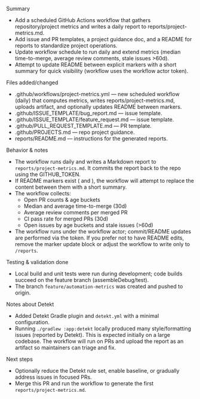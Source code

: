 Summary
- Add a scheduled GitHub Actions workflow that gathers repository/project metrics and writes a daily report to reports/project-metrics.md.
- Add issue and PR templates, a project guidance doc, and a README for reports to standardize project operations.
- Update workflow schedule to run daily and extend metrics (median time-to-merge, average review comments, stale issues >60d).
- Attempt to update README between explicit markers with a short summary for quick visibility (workflow uses the workflow actor token).

Files added/changed
- .github/workflows/project-metrics.yml — new scheduled workflow (daily) that computes metrics, writes reports/project-metrics.md, uploads artifact, and optionally updates README between markers.
- .github/ISSUE_TEMPLATE/bug_report.md — issue template.
- .github/ISSUE_TEMPLATE/feature_request.md — issue template.
- .github/PULL_REQUEST_TEMPLATE.md — PR template.
- .github/PROJECTS.md — repo project guidance.
- reports/README.md — instructions for the generated reports.

Behavior & notes
- The workflow runs daily and writes a Markdown report to `reports/project-metrics.md`. It commits the report back to the repo using the GITHUB_TOKEN.
- If README markers exist (<!-- project-metrics:start --> and <!-- project-metrics:end -->), the workflow will attempt to replace the content between them with a short summary.
- The workflow collects:
  - Open PR counts & age buckets
  - Median and average time-to-merge (30d)
  - Average review comments per merged PR
  - CI pass rate for merged PRs (30d)
  - Open issues by age buckets and stale issues (>60d)
- The workflow runs under the workflow actor; commit/README updates are performed via the token. If you prefer not to have README edits, remove the marker update block or adjust the workflow to write only to `/reports`.

Testing & validation done
- Local build and unit tests were run during development; code builds succeed on the feature branch (assembleDebug/test).
- The branch `feature/automation-metrics` was created and pushed to origin.

Notes about Detekt
- Added Detekt Gradle plugin and `detekt.yml` with a minimal configuration.
- Running `./gradlew :app:detekt` locally produced many style/formatting issues (reported by Detekt). This is expected initially on a large codebase. The workflow will run on PRs and upload the report as an artifact so maintainers can triage and fix.

Next steps
- Optionally reduce the Detekt rule set, enable baseline, or gradually address issues in focused PRs.
- Merge this PR and run the workflow to generate the first `reports/project-metrics.md`.
